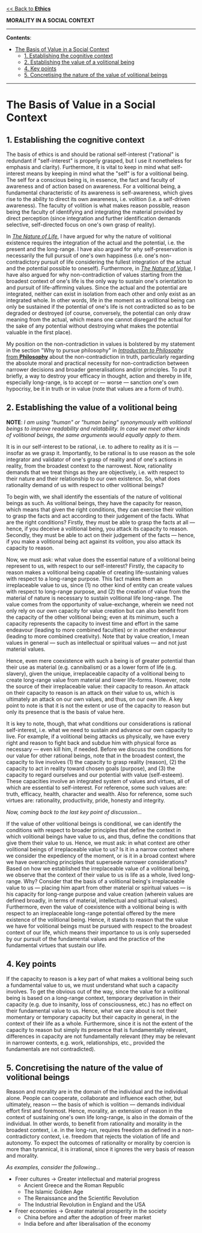 [<< Back to **Ethics**](https://pranigopu.github.io/philosophy/ethics)

**MORALITY IN A SOCIAL CONTEXT**

---

**Contents**:

- [The Basis of Value in a Social Context](#the-basis-of-value-in-a-social-context)
  - [1. Establishing the cognitive context](#1-establishing-the-cognitive-context)
  - [2. Establishing the value of a volitional being](#2-establishing-the-value-of-a-volitional-being)
  - [4. Key points](#4-key-points)
  - [5. Concretising the nature of the value of volitional beings](#5-concretising-the-nature-of-the-value-of-volitional-beings)

---

# The Basis of Value in a Social Context
## 1. Establishing the cognitive context
The basis of ethics is and should be rational self-interest ("rational" is redundant if "self-interest" is properly grasped, but I use it nonetheless for emphasis and clarity). Furthermore, it is vital to keep in mind what self-interest means by keeping in mind what the "self" is for a volitional being. The self for a conscious being is, in essence, the fact and faculty of awareness and of action based on awareness. For a volitional being, a fundamental characteristic of its awareness is self-awareness, which gives rise to the ability to direct its own awareness, i.e. volition (i.e. a self-driven awareness). The faculty of volition is what makes reason possible, reason being the faculty of identifying and integrating the material provided by direct perception (since integration and further identification demands selective, self-directed focus on one's own grasp of reality).

In [_The Nature of Life_](https://pranigopu.github.io/philosophy/ethics/nature-of-life.html), I have argued for why the nature of volitional existence requires the integration of the actual and the potential, i.e. the present and the long-range. I have also argued for why self-preservation is necessarily the full pursuit of one's own happiness (i.e. one's non-contradictory pursuit of life considering the fullest integration of the actual and the potential possible to oneself). Furthermore, in [_The Nature of Value_](https://pranigopu.github.io/philosophy/ethics/nature-of-value.html), I have also argued for why non-contradiction of values starting from the broadest context of one's life is the only way to sustain one's orientation to and pursuit of life-affirming values. Since the actual and the potential are integrated, neither can exist in isolation from each other and only exist as an integrated whole. In other words, life in the moment as a volitional being can only be sustained if the potential of one's life is not contradicted so as to be degraded or destroyed (of course, conversely, the potential can only draw meaning from the actual, which means one cannot disregard the actual for the sake of any potential without destroying what makes the potential valuable in the first place).

My position on the non-contradiction in values is bolstered by my statement in the section "Why to pursue philosophy" in [_Introduction to Philosophy_ from **Philosophy**](https://pranigopu.github.io/philosophy/intro-for-philosophy.html) about the non-contradiction in truth, particularly regarding the absolute moral and practical necessity for non-contradiction between narrower decisions and broader generalisations and/or principles. To put it briefly, a way to destroy your efficacy in thought, action and thereby in life, especially long-range, is to accept or — worse — sanction one's own hypocrisy, be it in truth or in value (note that values are a form of truth).

## 2. Establishing the value of a volitional being
**NOTE**: _I am using "human" or "human being" synonymously with volitional beings to improve readability and relatability. In case we meet other kinds of volitional beings, the same arguments would equally apply to them._

It is in our self-interest to be rational, i.e. to adhere to reality as it is — insofar as we grasp it. Importantly, to be rational is to use reason as the sole integrator and validator of one's grasp of reality and of one's actions in reality, from the broadest context to the narrowest. Now, rationality demands that we treat things as they are objectively, i.e. with respect to their nature and their relationship to our own existence. So, what does rationality demand of us with respect to other volitional beings?

To begin with, we shall identify the essentials of the nature of volitional beings as such. As volitional beings, they have the capacity for reason, which means that given the right conditions, they can exercise their volition to grasp the facts and act according to their judgement of the facts. What are the right conditions? Firstly, they must be able to grasp the facts at all — hence, if you deceive a volitional being, you attack its capacity to reason. Secondly, they must be able to act on their judgement of the facts — hence, if you make a volitional being act against its volition, you also attack its capacity to reason.

Now, we must ask: what value does the essential nature of a volitional being represent to us, with respect to our self-interest? Firstly, the capacity to reason makes a volitional being capable of creating life-sustaining values with respect to a long-range purpose. This fact makes them an irreplaceable value to us, since (1) no other kind of entity can create values with respect to long-range purpose, and (2) the creation of value from the material of nature is necessary to sustain volitional life long-range. The value comes from the opportunity of value-exchange, wherein we need not only rely on our own capacity for value creation but can also benefit from the capacity of the other volitional being; even at its minimum, such a capacity represents the capacity to invest time and effort in the same endeavour (leading to more combined faculties) or in another endeavour (leading to more combined creativity). Note that by value creation, I mean values in general — such as intellectual or spiritual values — and not just material values.

Hence, even mere coexistence with such a being is of greater potential than their use as material (e.g. cannibalism) or as a lower form of life (e.g. slavery), given the unique, irreplaceable capacity of a volitional being to create long-range value from material and lower life-forms. However, note the source of their irreplaceable value: their capacity to reason. An attack on their capacity to reason is an attack on their value to us, which is ultimately an attack on our own values, and thus, on our own life. A key point to note is that it is not the extent or use of the capacity to reason but only its presence that is the basis of value here.

It is key to note, though, that what conditions our considerations is rational self-interest, i.e. what we need to sustain and advance our own capacity to live. For example, if a volitional being attacks us physically, we have every right and reason to fight back and subdue him with physical force as necessary — even kill him, if needed. Before we discuss the conditions for our value for other rational beings, note that in the broadest context, the capacity to live involves (1) the capacity to grasp reality (reason), (2) the capacity to act in reality toward chosen goals (purpose), and (3) the capacity to regard ourselves and our potential with value (self-esteem). These capacities involve an integrated system of values and virtues, all of which are essential to self-interest. For reference, some such values are: truth, efficacy, health, character and wealth. Also for reference, some such virtues are: rationality, productivity, pride, honesty and integrity.

_Now, coming back to the last key point of discussion..._

If the value of other volitional beings is conditional, we can identify the conditions with respect to broader principles that define the context in which volitional beings have value to us, and thus, define the conditions that give them their value to us. Hence, we must ask: in what context are other volitional beings of irreplaceable value to us? Is it in a narrow context where we consider the expediency of the moment, or is it in a broad context where we have overarching principles that supersede narrower considerations? Based on how we established the irreplaceable value of a volitional being, we observe that the context of their value to us is life as a whole, lived long-range. Why? Consider that the basis of a volitional being's irreplaceable value to us — placing him apart from other material or spiritual values — is his capacity for long-range purpose and value creation (wherein values are defined broadly, in terms of material, intellectual and spiritual values). Furthermore, even the value of coexistence with a volitional being is with respect to an irreplaceable long-range potential offered by the mere existence of the volitional being. Hence, it stands to reason that the value we have for volitional beings must be pursued with respect to the broadest context of our life, which means their importance to us is only superseded by our pursuit of the fundamental values and the practice of the fundamental virtues that sustain our life.

## 4. Key points
If the capacity to reason is a key part of what makes a volitional being such a fundamental value to us, we must understand what such a capacity involves. To get the obvious out of the way, since the value for a volitional being is based on a long-range context, temporary deprivation in their capacity (e.g. due to insanity, loss of consciousness, etc.) has no effect on their fundamental value to us. Hence, what we care about is not their momentary or temporary capacity but their capacity in general, in the context of their life as a whole. Furthermore, since it is not the extent of the capacity to reason but simply its presence that is fundamentally relevant, differences in capacity are not fundamentally relevant (they may be relevant in narrower contexts, e.g. work, relationships, etc., provided the fundamentals are not contradicted).

## 5. Concretising the nature of the value of volitional beings
Reason and morality are in the domain of the individual and the individual alone. People can cooperate, collaborate and influence each other, but ultimately, reason — the basis of which is volition — demands individual effort first and foremost. Hence, morality, an extension of reason in the context of sustaining one's own life long-range, is also in the domain of the individual. In other words, to benefit from rationality and morality in the broadest context, i.e. in the long-run, requires freedom as defined in a non-contradictory context, i.e. freedom that rejects the violation of life and autonomy. To expect the outcomes of rationality or morality by coercion is more than tyrannical, it is irrational, since it ignores the very basis of reason and morality.

_As examples, consider the following..._

- Freer cultures → Greater intellectual and material progress
    - Ancient Greece and the Roman Republic
    - The Islamic Golden Age
    - The Renaissance and the Scientific Revolution
    - The Industrial Revolution in England and the USA
- Freer economies → Greater material prosperity in the society
    - China before and after the adoption of freer market
    - India before and after liberalisation of the economy